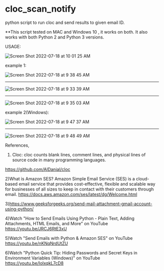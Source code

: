 # cloc_scan_notify
python script to run cloc and send results to given email ID.

**This script tested on MAC and Windows 10 , it works on both. It also works with both Python 2 and Python 3 versions.

USAGE: 

![Screen Shot 2022-07-18 at 10 01 25 AM](https://user-images.githubusercontent.com/7415579/179445689-3835a4c5-5646-4ab0-b02d-2e245cc0e1f4.png)

  

example 1:
  
  
![Screen Shot 2022-07-18 at 9 38 45 AM](https://user-images.githubusercontent.com/7415579/179444078-230102fe-56db-4bbb-8037-dd91a63f35df.png)

---------------
![Screen Shot 2022-07-18 at 9 33 39 AM](https://user-images.githubusercontent.com/7415579/179443828-6ff8130c-2441-4453-9b94-d4855624976f.png)
  
----------------
  
![Screen Shot 2022-07-18 at 9 35 03 AM](https://user-images.githubusercontent.com/7415579/179443869-18f5e496-4280-4b58-b45a-21bfc739b782.png)
  

example 2(Windows):

![Screen Shot 2022-07-18 at 9 47 37 AM](https://user-images.githubusercontent.com/7415579/179444727-df695c1e-04df-422b-9be4-9645835367ff.png)

---------

![Screen Shot 2022-07-18 at 9 48 49 AM](https://user-images.githubusercontent.com/7415579/179444962-f73bdeee-e132-4560-a7fd-adb48bfde5f8.png)






References,

1) Cloc:
cloc counts blank lines, comment lines, and physical lines of source code in many programming languages.

https://github.com/AlDanial/cloc

2)What is Amazon SES?
Amazon Simple Email Service (SES) is a cloud-based email service that provides cost-effective, flexible and scalable way for businesses of all sizes to                                              keep in contact with their customers through email.
https://docs.aws.amazon.com/ses/latest/dg/Welcome.html

3)https://www.geeksforgeeks.org/send-mail-attachment-gmail-account-using-python/

4)Watch "How to Send Emails Using Python - Plain Text, Adding Attachments, HTML Emails, and More" on YouTube
https://youtu.be/JRCJ6RtE3xU

5)Watch "Send Emails with Python & Amazon SES" on YouTube
https://youtu.be/nKNqNrdUtZU

6)Watch "Python Quick Tip: Hiding Passwords and Secret Keys in Environment Variables (Windows)" on YouTube
https://youtu.be/IolxqkL7cD8
